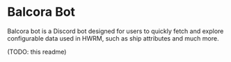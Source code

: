 # Balcora Bot

Balcora bot is a Discord bot designed for users to quickly fetch and explore configurable data used in HWRM, such as ship attributes and much more.

(TODO: this readme)